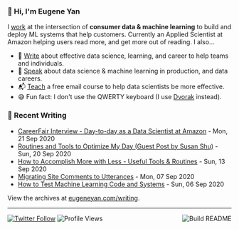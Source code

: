 ### 👋 Hi, I'm Eugene Yan

I [work](https://eugeneyan.com/about/) at the intersection of **consumer data & machine learning** to build and deploy ML systems that help customers. Currently an Applied Scientist at Amazon helping users read more, and get more out of reading. I also...

- 📝 [Write](https://eugeneyan.com/writing/) about effective data science, learning, and career to help teams and individuals.
- 🎤 [Speak](https://eugeneyan.com/speaking/) about data science & machine learning in production, and data careers.
- 📬 [Teach](https://eugeneyan.com/resources/) a free email course to help data scientists be more effective.
- 😅 Fun fact: I don't use the QWERTY keyboard (I use [Dvorak](https://en.wikipedia.org/wiki/Dvorak_keyboard_layout) instead).

### 📝 Recent Writing

<!-- writing starts -->
* [CareerFair Interview - Day-to-day as a Data Scientist at Amazon](https://eugeneyan.com//speaking/data-scientist-day-to-day/) - Mon, 21 Sep 2020
* [Routines and Tools to Optimize My Day (Guest Post by Susan Shu)](https://eugeneyan.com//writing/favorite-productivity-coffee-routines-habits/) - Sun, 20 Sep 2020
* [How to Accomplish More with Less - Useful Tools & Routines](https://eugeneyan.com//writing/how-to-accomplish-more-with-less/) - Sun, 13 Sep 2020
* [Migrating Site Comments to Utterances](https://eugeneyan.com//writing/migrating-to-utterances/) - Mon, 07 Sep 2020
* [How to Test Machine Learning Code and Systems](https://eugeneyan.com//writing/testing-ml/) - Sun, 06 Sep 2020
<!-- writing ends -->

View the archives at [eugeneyan.com/writing](https://eugeneyan.com/writing/).

---
[![Twitter Follow](https://img.shields.io/twitter/follow/eugeneyan?label=Follow&style=social)](https://twitter.com/eugeneyan) ![Profile Views](https://gpvc.arturio.dev/eugeneyan)<a href="https://github.com/eugeneyan/eugeneyan/actions"><img src="https://github.com/eugeneyan/eugeneyan/workflows/Build%20README/badge.svg?branch=master" align="right" alt="Build README"></a>
